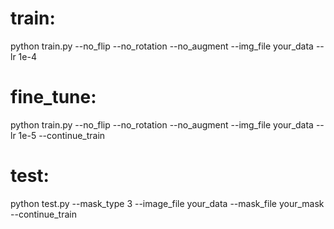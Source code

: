 # train:
python train.py --no_flip --no_rotation --no_augment --img_file your_data --lr 1e-4
# fine_tune:
python train.py --no_flip --no_rotation --no_augment --img_file your_data --lr 1e-5 --continue_train
# test:
python test.py --mask_type 3 --image_file your_data --mask_file your_mask --continue_train
